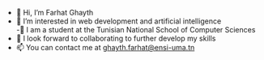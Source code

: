 - 👋 Hi, I’m Farhat Ghayth
- 👀 I’m interested in  web development and artificial intelligence                                                                                                            
-🌱 I am a student at the Tunisian National School of Computer Sciences
-  💞️ I look forward to collaborating to further develop my skills
- 📫 You can contact me at ghayth.farhat@ensi-uma.tn

<!---
ghaythfr99/ghaythfr99 is a ✨ special ✨ repository because its `README.md` (this file) appears on your GitHub profile.
You can click the Preview link to take a look at your changes.
--->
